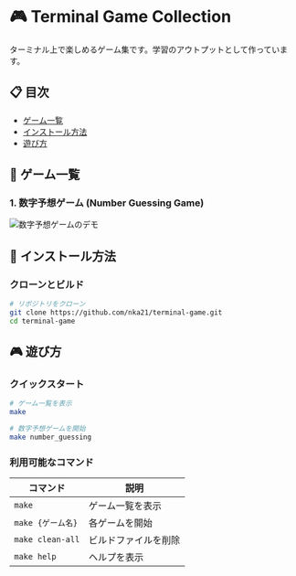 # 🎮 Terminal Game Collection

ターミナル上で楽しめるゲーム集です。学習のアウトプットとして作っています。

## 📋 目次

- [ゲーム一覧](#ゲーム一覧)
- [インストール方法](#インストール方法)
- [遊び方](#遊び方)

## 🎯 ゲーム一覧

### 1. 数字予想ゲーム (Number Guessing Game)
![数字予想ゲームのデモ](./assets/demo/number_guessing.gif)

## 🚀 インストール方法
### クローンとビルド
```bash
# リポジトリをクローン
git clone https://github.com/nka21/terminal-game.git
cd terminal-game
```

## 🎮 遊び方

### クイックスタート
```bash
# ゲーム一覧を表示
make

# 数字予想ゲームを開始
make number_guessing
```

### 利用可能なコマンド

| コマンド | 説明 |
|---------|------|
| `make` | ゲーム一覧を表示 |
| `make {ゲーム名}` | 各ゲームを開始 |
| `make clean-all` | ビルドファイルを削除 |
| `make help` | ヘルプを表示 |